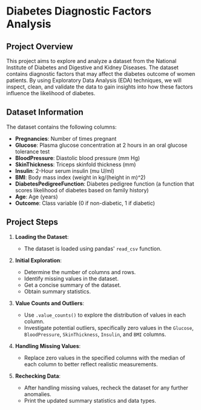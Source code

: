 # Diabetes Diagnostic Factors Analysis

## Project Overview

This project aims to explore and analyze a dataset from the National Institute of Diabetes and Digestive and Kidney Diseases. The dataset contains diagnostic factors that may affect the diabetes outcome of women patients. By using Exploratory Data Analysis (EDA) techniques, we will inspect, clean, and validate the data to gain insights into how these factors influence the likelihood of diabetes.

## Dataset Information

The dataset contains the following columns:

- **Pregnancies**: Number of times pregnant
- **Glucose**: Plasma glucose concentration at 2 hours in an oral glucose tolerance test
- **BloodPressure**: Diastolic blood pressure (mm Hg)
- **SkinThickness**: Triceps skinfold thickness (mm)
- **Insulin**: 2-Hour serum insulin (mu U/ml)
- **BMI**: Body mass index (weight in kg/(height in m)^2)
- **DiabetesPedigreeFunction**: Diabetes pedigree function (a function that scores likelihood of diabetes based on family history)
- **Age**: Age (years)
- **Outcome**: Class variable (0 if non-diabetic, 1 if diabetic)

## Project Steps

1. **Loading the Dataset**:
   - The dataset is loaded using pandas' `read_csv` function.

2. **Initial Exploration**:
   - Determine the number of columns and rows.
   - Identify missing values in the dataset.
   - Get a concise summary of the dataset.
   - Obtain summary statistics.

3. **Value Counts and Outliers**:
   - Use `.value_counts()` to explore the distribution of values in each column.
   - Investigate potential outliers, specifically zero values in the `Glucose`, `BloodPressure`, `SkinThickness`, `Insulin`, and `BMI` columns.

4. **Handling Missing Values**:
   - Replace zero values in the specified columns with the median of each column to better reflect realistic measurements.

5. **Rechecking Data**:
   - After handling missing values, recheck the dataset for any further anomalies.
   - Print the updated summary statistics and data types.
